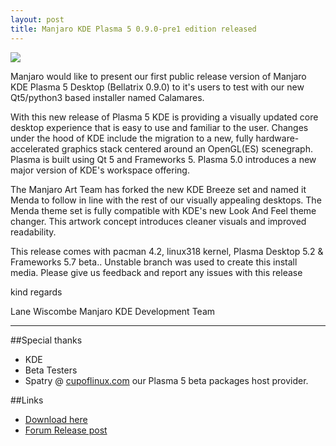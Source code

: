 ```yaml
---
layout: post
title: Manjaro KDE Plasma 5 0.9.0-pre1 edition released
---
```


<img src="{{ site.baseurl }}/images/manjaro-090p1-kde.jpg">

Manjaro would like to present our first public release version of Manjaro KDE Plasma 5 Desktop (Bellatrix 0.9.0) to it's users to test with our new Qt5/python3 based installer named Calamares. 

With this new release of Plasma 5 KDE is providing a visually updated core desktop experience that is easy to use and familiar to the user. Changes under the hood of KDE include the migration to a new, fully hardware-accelerated graphics stack centered around an OpenGL(ES) scenegraph. Plasma is built using Qt 5 and Frameworks 5. Plasma 5.0 introduces a new major version of KDE's workspace offering. 

The Manjaro Art Team has forked the new KDE Breeze set and named it Menda to follow in line with the rest of our visually appealing desktops. The Menda theme set is fully compatible with KDE's new Look And Feel theme changer. This artwork concept introduces cleaner visuals and improved readability.

This release comes with pacman 4.2, linux318 kernel, Plasma Desktop 5.2 & Frameworks 5.7 beta.. Unstable branch was used to create this install media. Please give us feedback and report any issues with this release

kind regards

Lane Wiscombe 
Manjaro KDE Development Team

----

##Special thanks

* KDE
* Beta Testers
* Spatry @ [cupoflinux.com](http://www.cupoflinux.com/) our Plasma 5 beta packages host provider.

##Links

* [Download here](http://sourceforge.net/projects/manjarotest/files/0.9.0/kf5-plasma-dev/)
* [Forum Release post](https://forum.manjaro.org/index.php?topic=19757.0)
